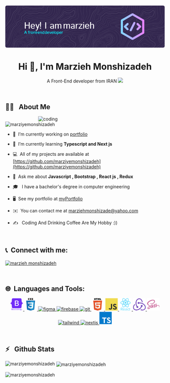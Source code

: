<!-- ![logo](https://augnitive.com/wp-content/uploads/2019/10/reactbanner.png)--->
![Header](./img.png)
<h1 align="center">Hi 👋, I'm Marzieh Monshizadeh</h1>
<p align="center">A Front-End developer from IRAN <img src='https://user-images.githubusercontent.com/74038190/206662607-d9e7591e-bbf9-42f9-9386-29efc927bc16.gif' width="40"> 
</p>
<br>

 <h2>👩‍💻 &nbsp; About Me</h2>

<img align="right" alt="coding" width="400" src="https://media.tenor.com/PP9v7VIs6R4AAAAd/scaler-create-impact.gif"/>
<p align="left"> <img src="https://komarev.com/ghpvc/?username=marziyemonshizadeh&label=Profile%20views&color=0e75b6&style=flat" alt="marziyemonshizadeh" /> </p>

- 🔭  &nbsp;I’m currently working on [portfolio](https://github.com/marziyemonshizadeh/Portfolio.git)

- 🌱  &nbsp;I’m currently learning **Typescript and Next js**

- 💻  &nbsp;All of my projects are available at [https://github.com/marziyemonshizadeh](https://github.com/marziyemonshizadeh)

- 💬 &nbsp;Ask me about **Javascript , Bootstrap , React js , Redux**
- 🎓 &nbsp; I have a bachelor's degree in computer engineering
- 🖥️ &nbsp;See my portfolio at [myPortfolio](https://marziehsportfolio.liara.run/)
- ✉️  You can contact me at [marziehmonshizade@yahoo.com](marziehmonshizade@yahoo.com)

- ✍️ &nbsp; Coding And Drinking Coffee Are My Hobby :))

</br>
<h2 align="left">📞 &nbsp;Connect with me:</h2>
<p align="left">
<a href="https://www.linkedin.com/in/marzieh-monshizadeh-175a061a0/" target="blank"><img align="center" src="https://raw.githubusercontent.com/rahuldkjain/github-profile-readme-generator/master/src/images/icons/Social/linked-in-alt.svg" alt="marzieh monshizadeh" height="30" width="40" /></a>
</p>
</br>
<h2 align="left">🌐 &nbsp;Languages and Tools:</h2>
<p align="center"> <a href="https://getbootstrap.com" target="_blank" rel="noreferrer"> <img src="https://raw.githubusercontent.com/devicons/devicon/master/icons/bootstrap/bootstrap-plain-wordmark.svg" alt="bootstrap" width="40" height="40"/> </a> <a href="https://www.w3schools.com/css/" target="_blank" rel="noreferrer"> <img src="https://raw.githubusercontent.com/devicons/devicon/master/icons/css3/css3-original-wordmark.svg" alt="css3" width="40" height="40"/> </a> <a href="https://www.figma.com/" target="_blank" rel="noreferrer"> <img src="https://www.vectorlogo.zone/logos/figma/figma-icon.svg" alt="figma" width="40" height="40"/> </a> <a href="https://firebase.google.com/" target="_blank" rel="noreferrer"> <img src="https://www.vectorlogo.zone/logos/firebase/firebase-icon.svg" alt="firebase" width="40" height="40"/> </a> <a href="https://git-scm.com/" target="_blank" rel="noreferrer"> <img src="https://www.vectorlogo.zone/logos/git-scm/git-scm-icon.svg" alt="git" width="40" height="40"/> </a> <a href="https://www.w3.org/html/" target="_blank" rel="noreferrer"> <img src="https://raw.githubusercontent.com/devicons/devicon/master/icons/html5/html5-original-wordmark.svg" alt="html5" width="40" height="40"/> </a> <a href="https://developer.mozilla.org/en-US/docs/Web/JavaScript" target="_blank" rel="noreferrer"> <img src="https://raw.githubusercontent.com/devicons/devicon/master/icons/javascript/javascript-original.svg" alt="javascript" width="40" height="40"/> </a> <a href="https://reactjs.org/" target="_blank" rel="noreferrer"> <img src="https://raw.githubusercontent.com/devicons/devicon/master/icons/react/react-original-wordmark.svg" alt="react" width="40" height="40"/> </a> <a href="https://redux.js.org" target="_blank" rel="noreferrer"> <img src="https://raw.githubusercontent.com/devicons/devicon/master/icons/redux/redux-original.svg" alt="redux" width="40" height="40"/> </a> <a href="https://sass-lang.com" target="_blank" rel="noreferrer"> <img src="https://raw.githubusercontent.com/devicons/devicon/master/icons/sass/sass-original.svg" alt="sass" width="40" height="40"/> </a> <a href="https://tailwindcss.com/" target="_blank" rel="noreferrer"> <img src="https://www.vectorlogo.zone/logos/tailwindcss/tailwindcss-icon.svg" alt="tailwind" width="40" height="40"/> </a> <a href="https://nextjs.org/" target="_blank" rel="noreferrer"> <img src="https://cdn.worldvectorlogo.com/logos/nextjs-2.svg" alt="nextjs" width="40" height="40"/> </a> <a href="https://www.typescriptlang.org/" target="_blank" rel="noreferrer"> <img src="https://raw.githubusercontent.com/devicons/devicon/master/icons/typescript/typescript-original.svg" alt="typescript" width="40" height="40"/> </a></p>

</br>
<h2>⚡️ &nbsp; Github Stats</h2>

<p ><img align="left" src="https://github-readme-stats.vercel.app/api/top-langs?username=marziyemonshizadeh&show_icons=true&locale=en&layout=compact" alt="marziyemonshizadeh" /></p>

<p>&nbsp;<img align="center" src="https://github-readme-stats.vercel.app/api?username=marziyemonshizadeh&show_icons=true&theme=buefy" alt="marziyemonshizadeh" /></p>

<p><img align="center" src="https://github-readme-streak-stats.herokuapp.com/?user=marziyemonshizadeh&" alt="marziyemonshizadeh" /></p>
